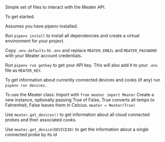 Simple set of files to interact with the Meater API.

To get started.

Assumes you have pipenv installed.

Run `pipenv install` to install all dependencies and create a virtual environment for your project.

Copy `.env.defaults` to `.env` and replace `MEATER_EMAIL` and `MEATER_PASSWORD` with your Meater account credentials.

Run `pipenv run getkey` to get your API key. This will also add it to your `.env` file as `MEATER_KEY`.

To get information about currently connected devices and cooks (if any) run `pipenv run devices`.

To use the Meater class.
Import with `from meater import Meater`
Create a new instance, optionally passing True of False, True converts all temps to Fahrenheit, False leaves them in Celcius.
`meater = Meater(True)`

Use `meater.get_devices()` to get information about all cloud connected probes and their associated cooks.

Use `meater.get_device(DEVICEID)` to get the information about a single connected probe by its id